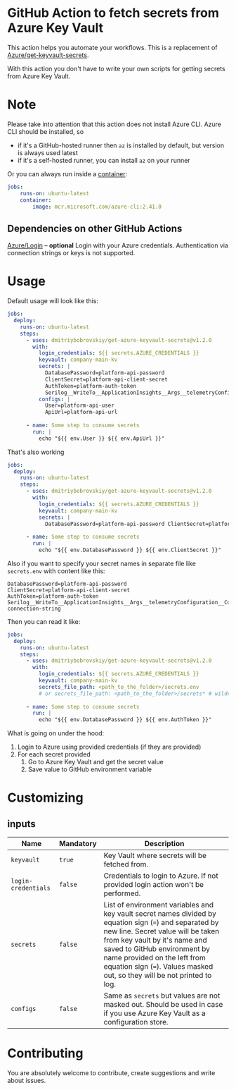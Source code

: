 # GitHub Action to fetch secrets from Azure Key Vault
This action helps you automate your workflows.
This is a replacement of [Azure/get-keyvault-secrets](https://github.com/Azure/get-keyvault-secrets).

With this action you don't have to write your own scripts for getting secrets from Azure Key Vault.

# Note
Please take into attention that this action does not install Azure CLI.
Azure CLI should be installed, so 
* if it's a GitHub-hosted runner then `az` is installed by default, but version is always used latest
* if it's a self-hosted runner, you can install `az` on your runner

Or you can always run inside a [container](https://docs.github.com/en/actions/using-jobs/running-jobs-in-a-container):
```yaml
jobs:
    runs-on: ubuntu-latest
    container:
        image: mcr.microsoft.com/azure-cli:2.41.0
```
## Dependencies on other GitHub Actions
[Azure/Login](https://github.com/Azure/login) – **optional** Login with your Azure credentials. Authentication via connection strings or keys is not supported.

# Usage
Default usage will look like this:
```yaml
jobs:
  deploy:
    runs-on: ubuntu-latest
    steps:
      - uses: dmitriybobrovskiy/get-azure-keyvault-secrets@v1.2.0
        with:
          login_credentials: ${{ secrets.AZURE_CREDENTIALS }}
          keyvault: company-main-kv
          secrets: |
            DatabasePassword=platform-api-password
            ClientSecret=platform-api-client-secret
            AuthToken=platform-auth-token
            Serilog__WriteTo__ApplicationInsights__Args__telemetryConfiguration__ConnectionString=ai-connection-string
          configs: |
            User=platform-api-user
            ApiUrl=platform-api-url
        
      - name: Some step to consume secrets
        run: |
          echo "${{ env.User }} ${{ env.ApiUrl }}"
```
That's also working
```yaml
jobs:
  deploy:
    runs-on: ubuntu-latest
    steps:
      - uses: dmitriybobrovskiy/get-azure-keyvault-secrets@v1.2.0
        with:
          login_credentials: ${{ secrets.AZURE_CREDENTIALS }}
          keyvault: company-main-kv
          secrets: |
            DatabasePassword=platform-api-password ClientSecret=platform-api-client-secret
        
      - name: Some step to consume secrets
        run: |
          echo "${{ env.DatabasePassword }} ${{ env.ClientSecret }}"
```
Also if you want to specify your secret names in separate file like `secrets.env` with content like this:
```env
DatabasePassword=platform-api-password
ClientSecret=platform-api-client-secret
AuthToken=platform-auth-token
Serilog__WriteTo__ApplicationInsights__Args__telemetryConfiguration__ConnectionString=ai-connection-string
```
Then you can read it like:
```yaml
jobs:
  deploy:
    runs-on: ubuntu-latest
    steps:
      - uses: dmitriybobrovskiy/get-azure-keyvault-secrets@v1.2.0
        with:
          login_credentials: ${{ secrets.AZURE_CREDENTIALS }}
          keyvault: company-main-kv
          secrets_file_path: <path_to_the_folder>/secrets.env
          # or secrets_file_path: <path_to_the_folder>/secrets* # wildcard works as well
        
      - name: Some step to consume secrets
        run: |
          echo "${{ env.DatabasePassword }} ${{ env.AuthToken }}"
```
What is going on under the hood:
1. Login to Azure using provided credentials (if they are provided)
2. For each secret provided
   1. Go to Azure Key Vault and get the secret value
   2. Save value to GitHub environment variable

# Customizing
## inputs
| Name                | Mandatory | Description                                                                                                                                                                                                                                                                                                             |
| ------------------- | --------- | ----------------------------------------------------------------------------------------------------------------------------------------------------------------------------------------------------------------------------------------------------------------------------------------------------------------------- |
| `keyvault`          | `true`    | Key Vault where secrets will be fetched from.                                                                                                                                                                                                                                                                           |
| `login-credentials` | `false`   | Credentials to login to Azure. If not provided login action won't be performed.                                                                                                                                                                                                                                         |
| `secrets`           | `false`   | List of environment variables and key vault secret names divided by equation sign (`=`) and separated by new line. Secret value will be taken from key vault by it's name and saved to GitHub environment by name provided on the left from equation sign (`=`). Values masked out, so they will be not printed to log. |
| `configs`           | `false`   | Same as `secrets` but values are not masked out. Should be used in case if you use Azure Key Vault as a configuration store.                                                                                                                                                                                            |

# Contributing
You are absolutely welcome to contribute, create suggestions and write about issues.